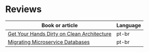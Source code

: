 # Reviews

| Book or article | Language |
|---|---|
| [Get Your Hands Dirty on Clean Architecture](get-your-hands-dirty-on-clean-architecture.md) | pt-br |
| [Migrating Microservice Databases](migrating-microservice-databases.md) | pt-br |